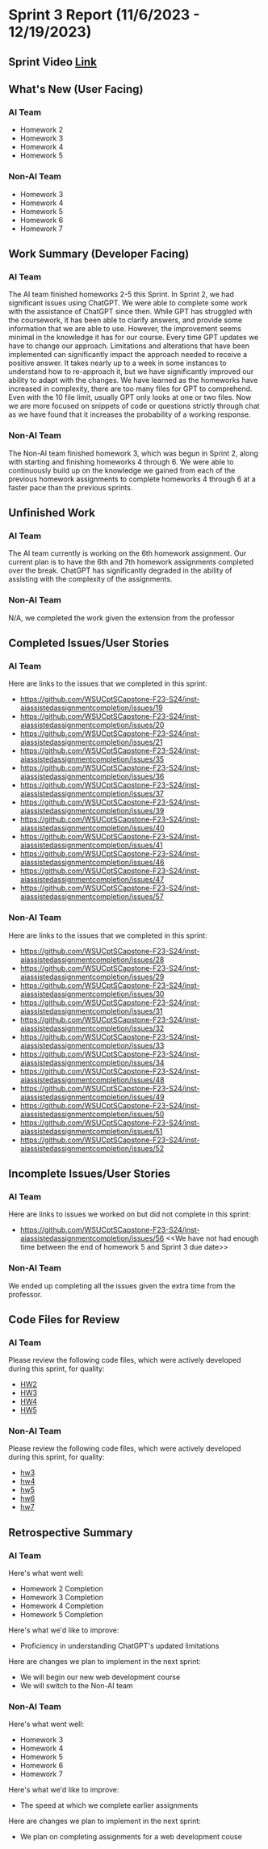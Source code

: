 # Sprint 3 Report (11/6/2023 - 12/19/2023)
## Sprint Video [Link](https://youtu.be/PIoVAoDwEiE)

## What's New (User Facing)
### AI Team
 * Homework 2
 * Homework 3
 * Homework 4
 * Homework 5

### Non-AI Team
 * Homework 3 
 * Homework 4
 * Homework 5
 * Homework 6
 * Homework 7

## Work Summary (Developer Facing)
### AI Team
The AI team finished homeworks 2-5 this Sprint. In Sprint 2, we had significant issues using ChatGPT. We were able to complete some work with the assistance of ChatGPT since then. While GPT has struggled with the coursework, it has been able to clarify answers, and provide some information that we are able to use. However, the improvement seems  minimal in the knowledge it has for our course. Every time GPT updates we have to change our approach. Limitations and alterations that have been implemented can significantly impact the approach needed to receive a positive answer. It takes nearly up to a week in some instances to understand how to re-approach it, but we have significantly improved our ability to adapt with the changes. We have learned as the homeworks have increased in complexity, there are too many files for GPT to comprehend. Even with the 10 file limit, usually GPT only looks at one or two files. Now we are more focused on snippets of code or questions strictly through chat as we have found that it increases the probability of a working response. 

### Non-AI Team
The Non-AI team finished homework 3, which was begun in Sprint 2, along with starting and finishing homeworks 4 through 6. We were able to continuously build up on the knowledge we gained from each of the previous homework assignments to complete homeworks 4 through 6 at a faster pace than the previous sprints. 

## Unfinished Work
### AI Team
The AI team currently is working on the 6th homework assignment. Our current plan is to have the 6th and 7th homework assignments completed over the break. ChatGPT has significantly degraded in the ability of assisting with the complexity of the assignments. 

### Non-AI Team
N/A, we completed the work given the extension from the professor


## Completed Issues/User Stories
### AI Team
Here are links to the issues that we completed in this sprint:

 * https://github.com/WSUCptSCapstone-F23-S24/inst-aiassistedassignmentcompletion/issues/19
 * https://github.com/WSUCptSCapstone-F23-S24/inst-aiassistedassignmentcompletion/issues/20
 * https://github.com/WSUCptSCapstone-F23-S24/inst-aiassistedassignmentcompletion/issues/21
 * https://github.com/WSUCptSCapstone-F23-S24/inst-aiassistedassignmentcompletion/issues/35
 * https://github.com/WSUCptSCapstone-F23-S24/inst-aiassistedassignmentcompletion/issues/36
 * https://github.com/WSUCptSCapstone-F23-S24/inst-aiassistedassignmentcompletion/issues/37
 * https://github.com/WSUCptSCapstone-F23-S24/inst-aiassistedassignmentcompletion/issues/39
 * https://github.com/WSUCptSCapstone-F23-S24/inst-aiassistedassignmentcompletion/issues/40
 * https://github.com/WSUCptSCapstone-F23-S24/inst-aiassistedassignmentcompletion/issues/41
 * https://github.com/WSUCptSCapstone-F23-S24/inst-aiassistedassignmentcompletion/issues/46
 * https://github.com/WSUCptSCapstone-F23-S24/inst-aiassistedassignmentcompletion/issues/47
 * https://github.com/WSUCptSCapstone-F23-S24/inst-aiassistedassignmentcompletion/issues/57



### Non-AI Team
Here are links to the issues that we completed in this sprint:

 * https://github.com/WSUCptSCapstone-F23-S24/inst-aiassistedassignmentcompletion/issues/28
 * https://github.com/WSUCptSCapstone-F23-S24/inst-aiassistedassignmentcompletion/issues/29
 * https://github.com/WSUCptSCapstone-F23-S24/inst-aiassistedassignmentcompletion/issues/30
 * https://github.com/WSUCptSCapstone-F23-S24/inst-aiassistedassignmentcompletion/issues/31
 * https://github.com/WSUCptSCapstone-F23-S24/inst-aiassistedassignmentcompletion/issues/32
 * https://github.com/WSUCptSCapstone-F23-S24/inst-aiassistedassignmentcompletion/issues/33
 * https://github.com/WSUCptSCapstone-F23-S24/inst-aiassistedassignmentcompletion/issues/34
 * https://github.com/WSUCptSCapstone-F23-S24/inst-aiassistedassignmentcompletion/issues/48
 * https://github.com/WSUCptSCapstone-F23-S24/inst-aiassistedassignmentcompletion/issues/49
 * https://github.com/WSUCptSCapstone-F23-S24/inst-aiassistedassignmentcompletion/issues/50
 * https://github.com/WSUCptSCapstone-F23-S24/inst-aiassistedassignmentcompletion/issues/51
 * https://github.com/WSUCptSCapstone-F23-S24/inst-aiassistedassignmentcompletion/issues/52
 
 ## Incomplete Issues/User Stories
 ### AI Team
 Here are links to issues we worked on but did not complete in this sprint:
 
 * https://github.com/WSUCptSCapstone-F23-S24/inst-aiassistedassignmentcompletion/issues/56 <<We have not had enough time between the end of homework 5 and Sprint 3 due date>>
 

 ### Non-AI Team
 We ended up completing all the issues given the extra time from the professor.

## Code Files for Review
### AI Team
Please review the following code files, which were actively developed during this sprint, for quality:
 * [HW2](https://github.com/WSUCptSCapstone-F23-S24/inst-aiassistedassignmentcompletion/tree/AI/hw2)
 * [HW3](https://github.com/WSUCptSCapstone-F23-S24/inst-aiassistedassignmentcompletion/tree/AI/HW3)
 * [HW4](https://github.com/WSUCptSCapstone-F23-S24/inst-aiassistedassignmentcompletion/tree/AI/HW4)
 * [HW5](https://github.com/WSUCptSCapstone-F23-S24/inst-aiassistedassignmentcompletion/tree/AI/HW5)

### Non-AI Team
Please review the following code files, which were actively developed during this sprint, for quality:
 * [hw3](https://github.com/WSUCptSCapstone-F23-S24/inst-aiassistedassignmentcompletion/tree/Non-AI/hw3)
 * [hw4](https://github.com/WSUCptSCapstone-F23-S24/inst-aiassistedassignmentcompletion/tree/Non-AI/hw4)
 * [hw5](https://github.com/WSUCptSCapstone-F23-S24/inst-aiassistedassignmentcompletion/tree/Non-AI/hw5/hw5)
 * [hw6](https://github.com/WSUCptSCapstone-F23-S24/inst-aiassistedassignmentcompletion/tree/Non-AI/hw6)
 * [hw7](https://github.com/WSUCptSCapstone-F23-S24/inst-aiassistedassignmentcompletion/tree/Non-AI/hw7)

## Retrospective Summary
### AI Team
Here's what went well:
  * Homework 2 Completion
  * Homework 3 Completion
  * Homework 4 Completion
  * Homework 5 Completion
 
Here's what we'd like to improve:
   * Proficiency in understanding ChatGPT's updated limitations 
  
Here are changes we plan to implement in the next sprint:
   * We will begin our new web development course
   * We will switch to the Non-AI team
### Non-AI Team
Here's what went well:
  * Homework 3
  * Homework 4
  * Homework 5
  * Homework 6
  * Homework 7
 
Here's what we'd like to improve:
   * The speed at which we complete earlier assignments
  
Here are changes we plan to implement in the next sprint:
   * We plan on completing assignments for a web development couse

